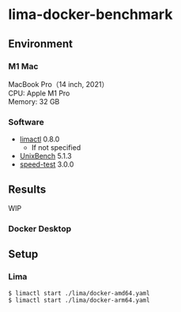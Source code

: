 # lima-docker-benchmark

## Environment
### M1 Mac

MacBook Pro（14 inch, 2021）  
CPU: Apple M1 Pro  
Memory: 32 GB  

### Software

- [limactl](https://github.com/lima-vm/lima) 0.8.0
  - If not specified
- [UnixBench](https://github.com/kdlucas/byte-unixbench) 5.1.3
- [speed-test](https://github.com/sindresorhus/speed-test) 3.0.0

## Results
WIP

### Docker Desktop

## Setup

### Lima

```bash
$ limactl start ./lima/docker-amd64.yaml
$ limactl start ./lima/docker-arm64.yaml
```
